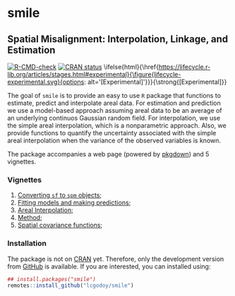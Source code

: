 <!-- README.md is generated from README.Rmd. Please edit that file -->



# smile

## **S**patial **M**isalignment: **I**nterpolation, **L**inkage, and **E**stimation

<!-- badges: start -->
[![R-CMD-check](https://github.com/lcgodoy/spmismo/workflows/R-CMD-check/badge.svg)](https://github.com/lcgodoy/smile/actions)
[![CRAN status](https://www.r-pkg.org/badges/version/smile)](https://CRAN.R-project.org/package=smile)
\ifelse{html}{\href{https://lifecycle.r-lib.org/articles/stages.html#experimental}{\figure{lifecycle-experimental.svg}{options: alt='[Experimental]'}}}{\strong{[Experimental]}}
<!-- badges: end -->

The goal of `smile` is to provide an easy to use `R` package that functions to
estimate, predict and interpolate areal data. For estimation and prediction we
use a model-based approach assuming areal data to be an average of an underlying
continuos Gaussian random field. For interpolation, we use the simple areal
interpolation, which is a nonparametric approach. Also, we provide functions to
quantify the uncertainty associated with the simple areal interpolation when the
variance of the observed variables is known.

The package accompanies a web page (powered by
[pkgdown](https://pkgdown.r-lib.org/)) and 5 vignettes.

### Vignettes

1. [Converting `sf` to `spm`
   objects](https://lcgodoy.me/smile/articles/sf-to-spm.html);
2. [Fitting models and making
   predictions](https://lcgodoy.me/smile/articles/fit-and-pred.html);
3. [Areal Interpolation](https://lcgodoy.me/smile/articles/sai.html);
4. [Method](https://lcgodoy.me/smile/articles/theory.html);
5. [Spatial covariance functions](https://lcgodoy.me/smile/articles/sp-cov-functions.html);

### Installation

The package is not on [CRAN](https://cran.r-project.org) yet. Therefore, only
the development version from [GitHub](https://github.com/) is available. If you
are interested, you can installed using:
```r
## install.packages("smile")
remotes::install_github("lcgodoy/smile")
```
